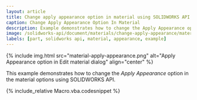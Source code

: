 ```yaml
---
layout: article
title: Change apply appearance option in material using SOLIDWORKS API
caption: Change Apply Appearance Option In Material
description: Example demonstrates how to change the Apply Appearance option in the material options
image: /solidworks-api/document/materials/change-apply-appearance/material-apply-appearance.png
labels: [part, solidworks api, material, appearance, example]
---
```

{% include img.html src="material-apply-appearance.png" alt="Apply Appearance option in Edit material dialog" align="center" %}

This example demonstrates how to change the *Apply Appearance* option in the material options using SOLIDWORKS API.

{% include_relative Macro.vba.codesnippet %}
